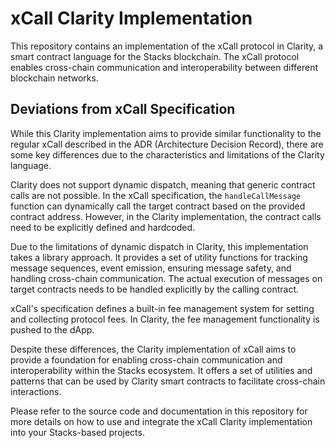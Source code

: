 # xCall Clarity Implementation

This repository contains an implementation of the xCall protocol in Clarity, a smart contract language for the Stacks blockchain. The xCall protocol enables cross-chain communication and interoperability between different blockchain networks.

## Deviations from xCall Specification

While this Clarity implementation aims to provide similar functionality to the regular xCall described in the ADR (Architecture Decision Record), there are some key differences due to the characteristics and limitations of the Clarity language.

Clarity does not support dynamic dispatch, meaning that generic contract calls are not possible. In the xCall specification, the `handleCallMessage` function can dynamically call the target contract based on the provided contract address. However, in the Clarity implementation, the contract calls need to be explicitly defined and hardcoded.

Due to the limitations of dynamic dispatch in Clarity, this implementation takes a library approach. It provides a set of utility functions for tracking message sequences, event emission, ensuring message safety, and handling cross-chain communication. The actual execution of messages on target contracts needs to be handled explicitly by the calling contract.

xCall's specification defines a built-in fee management system for setting and collecting protocol fees. In Clarity, the fee management functionality is pushed to the dApp.

Despite these differences, the Clarity implementation of xCall aims to provide a foundation for enabling cross-chain communication and interoperability within the Stacks ecosystem. It offers a set of utilities and patterns that can be used by Clarity smart contracts to facilitate cross-chain interactions.

Please refer to the source code and documentation in this repository for more details on how to use and integrate the xCall Clarity implementation into your Stacks-based projects.